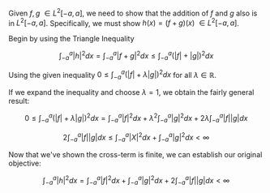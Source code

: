 Given $f,g\ \in L^2\left[-a,a\right]$, we need to show that the addition of $f$ and $g$ also is in $L^2\left[-a,a\right]$. 
Specifically, we must show $h(x) = (f+g)(x)\ \in L^2\left[-a,a\right]$.

Begin by using the Triangle Inequality

$$\int_{-a}^{a}\lvert h\rvert ^2dx = \int_{-a}^{a}\lvert f+g \rvert ^2dx \leq \int_{-a}^{a}\left(\lvert f \rvert + \lvert g \rvert\right)^2 dx$$

Using the given inequality $0 \leq \int_{-a}^a\left(\lvert f\rvert + \lambda\lvert g\rvert\right)^2dx$ for all $\lambda \in \mathbb{R}$. 

If we expand the inequality and choose $\lambda=1$, we obtain the fairly general result:

$$0 \leq \int_{-a}^{a}\left(\lvert f\rvert + \lambda\lvert g\rvert\right)^2dx = \int_{-a}^{a}\lvert f\rvert^2dx + \lambda^2\int_{-a}^a\lvert g\rvert^2dx + 2\lambda\int_{-a}^a\lvert f\rvert\lvert g\rvert dx$$

$$2\int_{-a}^a\lvert f\rvert\lvert g\rvert dx \leq \int_{-a}^a\lvert X \rvert ^2dx + \int_{-a}^a\lvert g \rvert ^2dx < \infty$$

Now that we've shown the cross-term is finite, we can establish our original objective:

$$\int_{-a}^a\lvert h\rvert ^2dx = \int_{-a}^a\lvert f\rvert ^2dx + \int_{-a}^a\lvert g\rvert ^2dx + 2\int_{-a}^a\lvert f \rvert \lvert g\rvert dx < \infty$$
